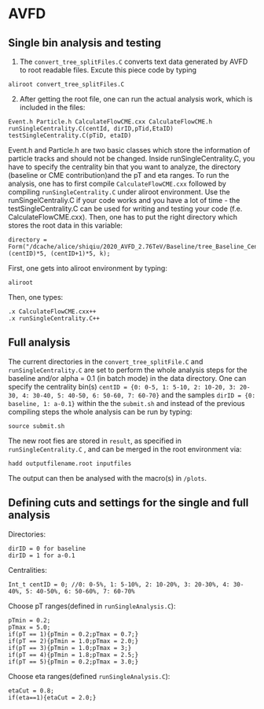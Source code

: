 # AVFD

## Single bin analysis and testing
1. The ```convert_tree_splitFiles.C``` converts text data generated by AVFD to root readable files. Excute this piece code by typing
```
aliroot convert_tree_splitFiles.C
```
2. After getting the root file, one can run the actual analysis work, which is included in the files:
```
Event.h Particle.h CalculateFlowCME.cxx CalculateFlowCME.h runSingleCentrality.C(centId, dirID,pTid,EtaID) testSingleCentrality.C(pTiD, etaID)
```
Event.h and Particle.h are two basic classes which store the information of particle tracks and should not be changed.
Inside runSingleCentrality.C, you have to specify the centrality bin that you want to analyze, the directory (baseline or CME contribution)and the pT and eta ranges. 
To run the analysis, one has to first compile ```CalculateFlowCME.cxx``` followed by compiling ```runSingleCentrality.C``` under aliroot environment. Use the runSingelCentraliy.C if your code works and you have a lot of time - the testSingleCentrality.C can be used for writing and testing your code (f.e. CalculateFlowCME.cxx).
Then, one has to put the right directory which stores the root data in this variable:
```
directory = Form("/dcache/alice/shiqiu/2020_AVFD_2.76TeV/Baseline/tree_Baseline_Cent%d_%d_%d.root", (centID)*5, (centID+1)*5, k);
```
First, one gets into aliroot environment by typing:
```
aliroot
```
Then, one types:
```
.x CalculateFlowCME.cxx++
.x runSingleCentrality.C++
```

## Full analysis
The current directories in the ```convert_tree_splitFile.C``` and ```runSingleCentrality.C``` are set to perform the whole analysis steps for the baseline and/or alpha = 0.1 (in batch mode) in the data directory.
One can specify the centrality bin(s) ```centID = {0: 0-5, 1: 5-10, 2: 10-20, 3: 20-30, 4: 30-40, 5: 40-50, 6: 50-60, 7: 60-70}``` and the samples ```dirID = {0: baseline, 1: a-0.1}``` within the the ```submit.sh``` and instead of the previous compiling steps the whole analysis can be run by typing:
```
source submit.sh
```
The new root fies are stored in ```result```, as specified in ```runSingleCentrality.C``` ,  and can be merged in the root environment via:
```
hadd outputfilename.root inputfiles
```
The output can then be analysed with the macro(s) in ```/plots```.

## Defining cuts and settings for the single and full analysis
Directories:
```
dirID = 0 for baseline
dirID = 1 for a-0.1
```

Centralities:
```
Int_t centID = 0; //0: 0-5%, 1: 5-10%, 2: 10-20%, 3: 20-30%, 4: 30-40%, 5: 40-50%, 6: 50-60%, 7: 60-70%
```

Choose pT ranges(defined in ```runSingleAnalysis.C```):
```
pTmin = 0.2;
pTmax = 5.0;
if(pT == 1){pTmin = 0.2;pTmax = 0.7;}
if(pT == 2){pTmin = 1.0;pTmax = 2.0;}
if(pT == 3){pTmin = 1.0;pTmax = 3;}
if(pT == 4){pTmin = 1.8;pTmax = 2.5;}
if(pT == 5){pTmin = 0.2;pTmax = 3.0;}
```
Choose eta ranges(defined ```runSingleAnalysis.C```):
```
etaCut = 0.8;
if(eta==1){etaCut = 2.0;}
```
